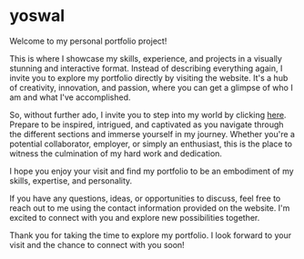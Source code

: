 # yoswal


Welcome to my personal portfolio project! 

This is where I showcase my skills, experience, and projects in a visually stunning and interactive format. Instead of describing everything again, I invite you to explore my portfolio directly by visiting the website. It's a hub of creativity, innovation, and passion, where you can get a glimpse of who I am and what I've accomplished.

So, without further ado, I invite you to step into my world by clicking [here](https://n3xt14.github.io/yoswal/). Prepare to be inspired, intrigued, and captivated as you navigate through the different sections and immerse yourself in my journey. Whether you're a potential collaborator, employer, or simply an enthusiast, this is the place to witness the culmination of my hard work and dedication.

I hope you enjoy your visit and find my portfolio to be an embodiment of my skills, expertise, and personality. 

If you have any questions, ideas, or opportunities to discuss, feel free to reach out to me using the contact information provided on the website. I'm excited to connect with you and explore new possibilities together.

Thank you for taking the time to explore my portfolio. I look forward to your visit and the chance to connect with you soon!
